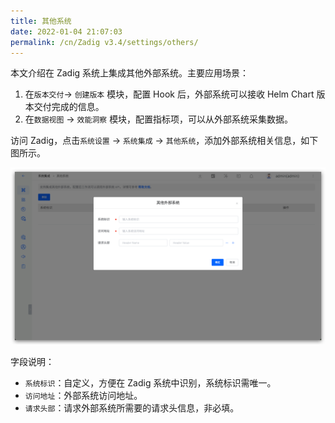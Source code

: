 ```yaml
---
title: 其他系统
date: 2022-01-04 21:07:03
permalink: /cn/Zadig v3.4/settings/others/
---
```


本文介绍在 Zadig 系统上集成其他外部系统。主要应用场景：
1. 在`版本交付`-> `创建版本` 模块，配置 Hook 后，外部系统可以接收 Helm Chart 版本交付完成的信息。
2. 在`数据视图` -> `效能洞察` 模块，配置指标项，可以从外部系统采集数据。

访问 Zadig，点击`系统设置` -> `系统集成` -> `其他系统`，添加外部系统相关信息，如下图所示。

![add_external_systems](../../../_images/add_external_systems.png)

字段说明：

- `系统标识`：自定义，方便在 Zadig 系统中识别，系统标识需唯一。
- `访问地址`：外部系统访问地址。
- `请求头部`：请求外部系统所需要的请求头信息，非必填。